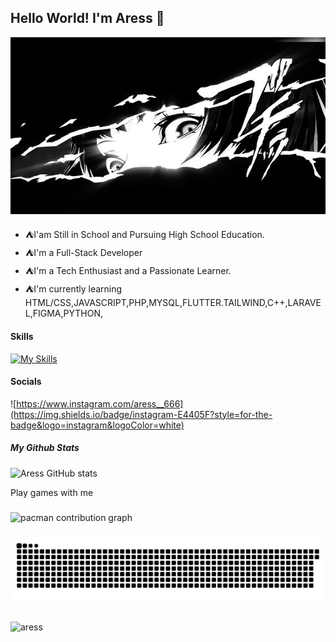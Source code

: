 ## Hello World! I'm Aress 👋

![aress](img/banner1.jpg)

<!--
**Areess826/Areess826** is a ✨ _special_ ✨ repository because its `README.md` (this file) appears on your GitHub profile.

Here are some ideas to get you started:

- 🔭 I’m currently working on ...
- 🌱 I’m currently learning ...
- 👯 I’m looking to collaborate on ...
- 🤔 I’m looking for help with ...
- 💬 Ask me about ...
- 📫 How to reach me: ...
- 😄 Pronouns: ...
- ⚡ Fun fact: ...
-->
- ⛺I'am Still in School and Pursuing High School Education.
- ⛺I'm a Full-Stack Developer
- ⛺I'm a Tech Enthusiast and a Passionate Learner.
- ⛺I'm currently learning HTML/CSS,JAVASCRIPT,PHP,MYSQL,FLUTTER.TAILWIND,C++,LARAVEL,FIGMA,PYTHON,

#### Skills
[![My Skills](https://skillicons.dev/icons?i=html,css,javascript,tailwind,php,flutter,laravel,mysql,figma,c,python&perline=3)](https://skillicons.dev)


#### Socials

![https://www.instagram.com/aress__666](https://img.shields.io/badge/instagram-E4405F?style=for-the-badge&logo=instagram&logoColor=white)



##### My Github Stats
![Aress GitHub stats](https://github-readme-stats.vercel.app/api?username=Aress&show_icons=true&theme=holi)


<p align="left">Play games with me</p>

###

<picture>
  <source media="(prefers-color-scheme: dark)" srcset="https://raw.githubusercontent.com/Areess826/Areess826/output/pacman-contribution-graph-dark.svg">
  <source media="(prefers-color-scheme: light)" srcset="https://raw.githubusercontent.com/Areess826/Areess826/output/pacman-contribution-graph.svg">
  <img alt="pacman contribution graph" src="https://raw.githubusercontent.com/Areess826/Areess826/output/pacman-contribution-graph.svg">
</picture>

###

<img src="https://raw.githubusercontent.com/Areess826/Areess826/output/snake.svg" alt="Snake animation" />

###

![aress](https://media0.giphy.com/media/v1.Y2lkPTc5MGI3NjExZW9iYXQyODkxZWlwa200OGE1ZGVtdnZjbG90bDQzdW1qazFoZGFyaiZlcD12MV9pbnRlcm5hbF9naWZfYnlfaWQmY3Q9Zw/4xKJUTzWPAVoY/giphy.gif)